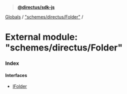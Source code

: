 > **[@directus/sdk-js](../README.md)**

[Globals](../README.md) / ["schemes/directus/Folder"](_schemes_directus_folder_.md) /

# External module: "schemes/directus/Folder"

### Index

#### Interfaces

* [IFolder](../interfaces/_schemes_directus_folder_.ifolder.md)